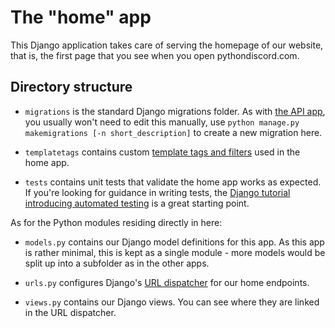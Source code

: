 # The "home" app

This Django application takes care of serving the homepage of our website, that
is, the first page that you see when you open pythondiscord.com.

## Directory structure

- `migrations` is the standard Django migrations folder. As with [the API
  app](../api/README.md), you usually won't need to edit this manually, use
  `python manage.py makemigrations [-n short_description]` to create a new
  migration here.

- `templatetags` contains custom [template tags and
  filters](https://docs.djangoproject.com/en/dev/howto/custom-template-tags/)
  used in the home app.

- `tests` contains unit tests that validate the home app works as expected. If
  you're looking for guidance in writing tests, the [Django tutorial
  introducing automated
  testing](https://docs.djangoproject.com/en/dev/intro/tutorial05/) is a great
  starting point.

As for the Python modules residing directly in here:

- `models.py` contains our Django model definitions for this app. As this app
  is rather minimal, this is kept as a single module - more models would be
  split up into a subfolder as in the other apps.

- `urls.py` configures Django's [URL
  dispatcher](https://docs.djangoproject.com/en/dev/topics/http/urls/) for our
  home endpoints.

- `views.py` contains our Django views. You can see where they are linked in the
  URL dispatcher.
